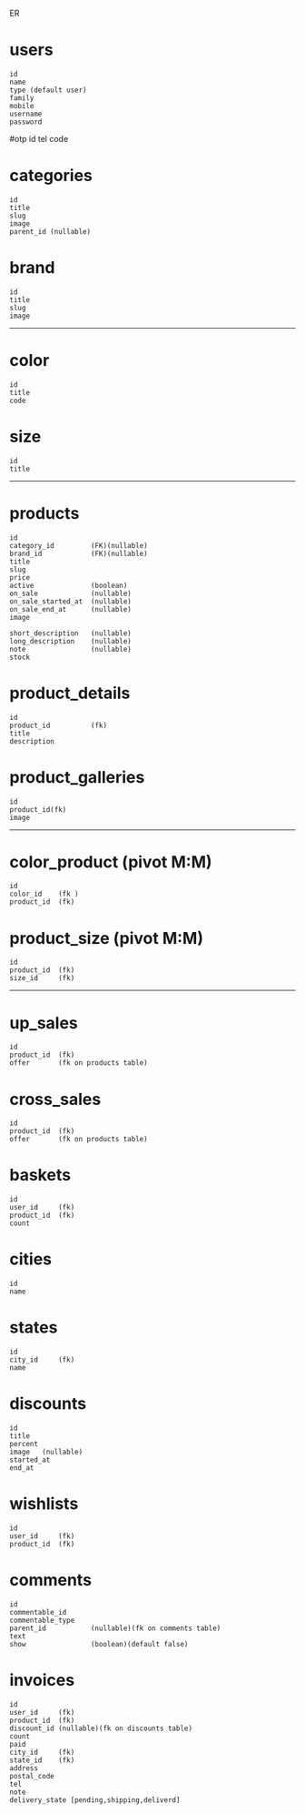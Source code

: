 ER

# users

    id
    name
    type (default user)
    family 
    mobile
    username
    password

#otp
    id
    tel
    code

# categories

    id    
    title
    slug
    image
    parent_id (nullable)

# brand

    id
    title   
    slug
    image   

--------------------------------------

# color

    id
    title
    code

# size

    id
    title

----------------------------------------

# products

    id
    category_id         (FK)(nullable)
    brand_id            (FK)(nullable)
    title
    slug
    price
    active              (boolean)
    on_sale             (nullable)
    on_sale_started_at  (nullable)
    on_sale_end_at      (nullable)
    image
    
    short_description   (nullable)
    long_description    (nullable)
    note                (nullable)
    stock

# product_details

    id
    product_id          (fk)
    title
    description

# product_galleries

    id
    product_id(fk)
    image

-----------------------------------------------

# color_product (pivot M:M)

    id
    color_id    (fk )
    product_id  (fk)

# product_size (pivot M:M)

    id
    product_id  (fk)
    size_id     (fk)

-----------------------------------------------

# up_sales

    id
    product_id  (fk)
    offer       (fk on products table)

# cross_sales

    id
    product_id  (fk)
    offer       (fk on products table)

# baskets

    id
    user_id     (fk)
    product_id  (fk)
    count

# cities

    id
    name

# states

    id
    city_id     (fk)
    name

# discounts

    id
    title
    percent
    image   (nullable)
    started_at
    end_at

# wishlists

    id
    user_id     (fk)
    product_id  (fk)

# comments

    id
    commentable_id
    commentable_type
    parent_id           (nullable)(fk on comments table)
    text
    show                (boolean)(default false)

# invoices

    id 
    user_id     (fk)
    product_id  (fk)
    discount_id (nullable)(fk on discounts table)
    count
    paid
    city_id     (fk)
    state_id    (fk)
    address
    postal_code
    tel
    note
    delivery_state [pending,shipping,deliverd]
    
